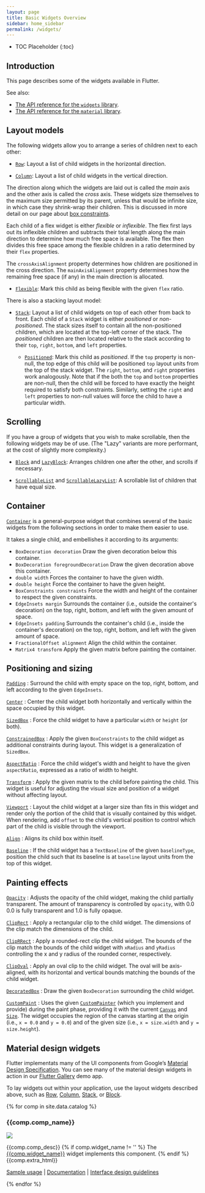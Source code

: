 ```yaml
---
layout: page
title: Basic Widgets Overview
sidebar: home_sidebar
permalink: /widgets/
---
```


* TOC Placeholder
{:toc}

## Introduction

This page describes some of the widgets available in Flutter.

See also:

* [The API reference for the `widgets` library](https://docs.flutter.io/flutter/widgets/widgets-library.html).
* [The API reference for the `material` library](https://docs.flutter.io/flutter/material/material-library.html).


Layout models
-------------

The following widgets allow you to arrange a series of children next
to each other:

 - [`Row`](https://docs.flutter.io/flutter/widgets/Row-class.html): Layout a
   list of child widgets in the horizontal direction.

 - [`Column`](https://docs.flutter.io/flutter/widgets/Column-class.html): Layout
   a list of child widgets in the vertical direction.

The direction along which the widgets are laid out is called the
*main* axis and the other axis is called the *cross* axis. These
widgets size themselves to the maximum size permitted by its parent,
unless that would be infinite size, in which case they shrink-wrap
their children. This is discussed in more detail on our page about
[box constraints](../layout/#flex).

Each child of a flex widget is either *flexible* or *inflexible*.
The flex first lays out its inflexible children and subtracts their
total length along the main direction to determine how much free space
is available. The flex then divides this free space among the flexible
children in a ratio determined by their `flex` properties.

The `crossAxisAlignment` property determines how children are positioned in
the cross direction. The `mainAxisAlignment` property determines how the
remaining free space (if any) in the main direction is allocated.

 - [`Flexible`](https://docs.flutter.io/flutter/widgets/Flexible-class.html):
   Mark this child as being flexible with the given `flex` ratio.

There is also a stacking layout model:

 - [`Stack`](https://docs.flutter.io/flutter/widgets/Stack-class.html): Layout a
   list of child widgets on top of each other from back to
   front. Each child of a `Stack` widget is either *positioned* or
   *non-positioned*. The stack sizes itself to contain all the
   non-positioned children, which are located at the top-left corner of the
   stack. The *positioned* children are then located relative to the stack
   according to their `top`, `right`, `bottom`, and `left` properties.

    - [`Positioned`](https://docs.flutter.io/flutter/widgets/Positioned-class.html):
      Mark this child as *positioned*. If the `top` property is
      non-null, the top edge of this child will be positioned `top` layout units
      from the top of the stack widget. The `right`, `bottom`, and `right`
      properties work analogously. Note that if the both the `top` and `bottom`
      properties are non-null, then the child will be forced to have exactly the
      height required to satisfy both constraints. Similarly, setting the
      `right` and `left` properties to non-null values will force the child to
      have a particular width.

Scrolling
---------

If you have a group of widgets that you wish to make scrollable, then
the following widgets may be of use. (The "Lazy" variants are more
performant, at the cost of slightly more complexity.)

 - [`Block`](https://docs.flutter.io/flutter/widgets/Block-class.html) and
   [`LazyBlock`](https://docs.flutter.io/flutter/widgets/LazyBlock-class.html):
   Arranges children one after the other, and scrolls if necessary.

 - [`ScrollableList`](https://docs.flutter.io/flutter/widgets/ScrollableList-class.html) and
   [`ScrollableLazyList`](https://docs.flutter.io/flutter/widgets/ScrollableList-class.html):
   A scrollable list of children that have equal size.

Container
---------

[`Container`](https://docs.flutter.io/flutter/widgets/Container-class.html)
is a general-purpose widget that combines several of the basic widgets
from the following sections in order to make them easier to use.

It takes a single child, and embellishes it according to its
arguments:

 - `BoxDecoration decoration` Draw the given decoration below this container.
 - `BoxDecoration foregroundDecoration` Draw the given decoration above this container.
 - `double width` Forces the container to have the given width.
 - `double height` Force the container to have the given height.
 - `BoxConstraints constraints` Force the width and height of the container to
    respect the given constraints.
 - `EdgeInsets margin` Surrounds the container (i.e., outside the container's
    decoration) on the top, right, bottom, and left with the given amount of
    space.
 - `EdgeInsets padding` Surrounds the container's child (i.e., inside the
    container's decoration) on the top, right, bottom, and left with the given
    amount of space.
 - `FractionalOffset alignment` Align the child within the container.
 - `Matrix4 transform` Apply the given matrix before painting the container.

Positioning and sizing
----------------------

[`Padding`](https://docs.flutter.io/flutter/widgets/Padding-class.html)
: Surround the child with empty space on the top, right, bottom, and
  left according to the given `EdgeInsets`.

[`Center`](https://docs.flutter.io/flutter/widgets/Center-class.html)
: Center the child widget both horizontally and vertically within the
 space occupied by this widget.

[`SizedBox`](https://docs.flutter.io/flutter/widgets/SizedBox-class.html)
: Force the child widget to have a particular `width` or `height`
 (or both).

[`ConstrainedBox`](https://docs.flutter.io/flutter/widgets/ConstrainedBox-class.html)
: Apply the given `BoxConstraints` to the child widget as
  additional constraints during layout. This widget is a generalization of
  `SizedBox`.

[`AspectRatio`](https://docs.flutter.io/flutter/widgets/AspectRatio-class.html)
: Force the child widget's width and height to have the given
  `aspectRatio`, expressed as a ratio of width to height.

[`Transform`](https://docs.flutter.io/flutter/widgets/Transform-class.html)
: Apply the given matrix to the child before painting the child.
  This widget is useful for adjusting the visual size and position of a widget
  without affecting layout.

[`Viewport`](https://docs.flutter.io/flutter/widgets/Viewport-class.html)
: Layout the child widget at a larger size than fits in this widget
  and render only the portion of the child that is visually contained by this
  widget. When rendering, add `offset` to the child's vertical position to
  control which part of the child is visible through the viewport.

[`Align`](https://docs.flutter.io/flutter/widgets/Align-class.html)
: Aligns its child box within itself.

[`Baseline`](https://docs.flutter.io/flutter/widgets/Baseline-class.html)
: If the child widget has a `TextBaseline` of the given
  `baselineType`, position the child such that its baseline is at `baseline`
  layout units from the top of this widget.

Painting effects
----------------

[`Opacity`](https://docs.flutter.io/flutter/widgets/Opacity-class.html)
: Adjusts the opacity of the child widget, making the child partially
  transparent. The amount of transparency is controlled by `opacity`, with 0.0
  0.0 is fully transparent and 1.0 is fully opaque.

[`ClipRect`](https://docs.flutter.io/flutter/widgets/ClipRect-class.html)
: Apply a rectangular clip to the child widget. The dimensions of
  the clip match the dimensions of the child.

[`ClipRRect`](https://docs.flutter.io/flutter/widgets/ClipRRect-class.html)
: Apply a rounded-rect clip the child widget. The bounds of the
  clip match the bounds of the child widget with `xRadius` and `yRadius`
  controlling the x and y radius of the rounded corner, respectively.

[`ClipOval`](https://docs.flutter.io/flutter/widgets/ClipOval-class.html)
: Apply an oval clip to the child widget. The oval will be
  axis-aligned, with its horizontal and vertical bounds matching the bounds of
  the child widget.

[`DecoratedBox`](https://docs.flutter.io/flutter/widgets/DecoratedBox-class.html)
: Draw the given `BoxDecoration` surrounding the child widget.

[`CustomPaint`](https://docs.flutter.io/flutter/widgets/CustomPaint-class.html)
: Uses the given [`CustomPainter`](https://docs.flutter.io/flutter/material/CustomPainter-class.html)
  (which you implement and provide) during the paint phase, providing it with the current
  [`Canvas`](https://docs.flutter.io/flutter/dart-ui/Canvas-class.html) and
  [`Size`](https://docs.flutter.io/flutter/dart-ui/Size-class.html).
  The widget occupies the region of the canvas starting at
  the origin (i.e., `x = 0.0` and `y = 0.0`) and of the given size (i.e.,
  `x = size.width` and `y = size.height`).


Material design widgets
-----------------------

Flutter implementats many of the UI components from Google’s [Material Design Specification](https://material.google.com/).
You can see many of the material design widgets in action in our [Flutter Gallery](https://github.com/flutter/flutter/tree/master/examples/flutter_gallery) demo app.

To lay widgets out within your application, use the layout widgets
described above, such as
[Row](https://docs.flutter.io/flutter/widgets/Row-class.html),
[Column](https://docs.flutter.io/flutter/widgets/Column-class.html),
[Stack](https://docs.flutter.io/flutter/widgets/Stack-class.html), or
[Block](https://docs.flutter.io/flutter/widgets/Block-class.html).

<!-- Data for the catalog comes from catalog.csv in the _data folder -->
{% for comp in site.data.catalog %}
<div class="comp-entry">
  <h3>{{comp.comp_name}}</h3>
  <img class="comp-img" src="{{comp.img_link}}"/>
  <p>
   {{comp.comp_desc}}
   {% if comp.widget_name != '' %}
     The <a href="{{comp.dartdocs_link}}">{{comp.widget_name}}</a> widget implements this component.
   {% endif %}
   {{comp.extra_html}}
  </p>
  <p><a href="https://github.com/flutter/flutter/search?utf8=%E2%9C%93&q=path%3Aexamples+{{comp.sample_keywords}}&type=Code">Sample usage</a>
  | <a href="{{comp.dartdocs_link}}">Documentation</a>
  | <a href="{{comp.material_spec_link}}">Interface design guidelines</a></p>
</div>
{% endfor %}

<div class="catalog-end"></div>
